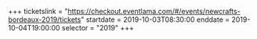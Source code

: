 +++
ticketslink = "https://checkout.eventlama.com/#/events/newcrafts-bordeaux-2019/tickets"
startdate = 2019-10-03T08:30:00
enddate = 2019-10-04T19:00:00
selector = "2019"
+++